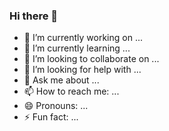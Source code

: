 ### Hi there 👋

- 🔭 I’m currently working on ...
- 🌱 I’m currently learning ...
- 👯 I’m looking to collaborate on ...
- 🤔 I’m looking for help with ...
- 💬 Ask me about ...
- 📫 How to reach me: ...
- 😄 Pronouns: ...
- ⚡ Fun fact: ...

<!--
**CiraAp13/CiraAp13** is a ✨ _special_ ✨ repository because its `README.md` (this file) appears on your GitHub profile.

Here are some ideas to get you started:

-->
